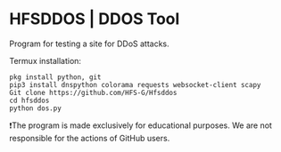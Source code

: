 # HFSDDOS | DDOS Tool

Program for testing a site for DDoS attacks. 

Termux installation:

```Shell
pkg install python, git
pip3 install dnspython colorama requests websocket-client scapy
Git clone https://github.com/HFS-G/Hfsddos
cd hfsddos
python dos.py
```
  
 
❗The program is made exclusively for educational purposes. We are not responsible for the actions of GitHub users.

